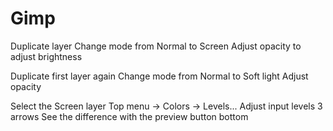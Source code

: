 # Gimp

Duplicate layer
Change mode from Normal to Screen
Adjust opacity to adjust brightness

Duplicate first layer again
Change mode from Normal to Soft light
Adjust opacity

Select the Screen layer
Top menu -> Colors -> Levels...
Adjust input levels 3 arrows
See the difference with the preview button bottom
